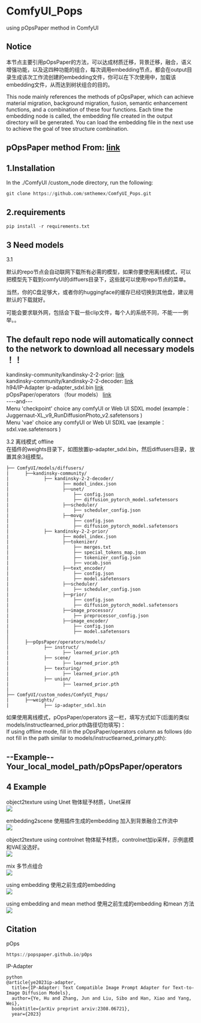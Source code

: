 # ComfyUI_Pops
using pOpsPaper method  in ComfyUI

Notice
---
本节点主要引用pOpsPaper的方法，可以达成材质迁移，背景迁移，融合，语义增强功能，以及这四种功能的组合，每次调用embedding节点，都会在output目录生成该次工作流创建的embedding文件，你可以在下次使用中，加载该embedding文件，从而达到树状组合的目的。  

This node mainly references the methods of pOpsPaper, which can achieve material migration, background migration, fusion, semantic enhancement functions, and a combination of these four functions. Each time the embedding node is called, the embedding file created in the output directory will be generated. You can load the embedding file in the next use to achieve the goal of tree structure combination.   

pOpsPaper method From: [link](https://github.com/pOpsPaper/pOps)
----


1.Installation
-----
  In the ./ComfyUI /custom_node directory, run the following:   
  
  ``` python 
  git clone https://github.com/smthemex/ComfyUI_Pops.git
  ```
  
2.requirements  
----
  ``` python 
pip install -r requirements.txt
 ```
   
3 Need  models 
----
3.1  

默认的repo节点会自动联网下载所有必需的模型，如果你要使用离线模式，可以把模型先下载到comfyUI的diffuers目录下，这些就可以使用repo节点的菜单。  

当然，你的C盘足够大，或者你的huggingface的缓存已经切换到其他盘，建议用默认的下载就好。

可能会要求联外网，包括会下载一些clip文件，每个人的系统不同，不能一一例举。。

The default repo node will automatically connect to the network to download all necessary models  ！！
--
kandinsky-community/kandinsky-2-2-prior: [link](https://huggingface.co/kandinsky-community/kandinsky-2-2-prior)   
kandinsky-community/kandinsky-2-2-decoder: [link](https://huggingface.co/kandinsky-community/kandinsky-2-2-decoder)   
h94/IP-Adapter ip-adapter_sdxl.bin  [link](https://huggingface.co/h94/IP-Adapter)   
pOpsPaper/operators  （four models）     [link](https://huggingface.co/pOpsPaper/operators)  
----and---    
Menu 'checkpoint' choice any comfyUI or Web UI SDXL model (example：Juggernaut-XL_v9_RunDiffusionPhoto_v2.safetensors )   
Menu 'vae' choice any comfyUI or Web UI SDXL vae (example：sdxl.vae.safetensors )    

3.2 离线模式 offline   
在插件的weights目录下，如图放置ip-adapter_sdxl.bin，然后diffusers目录，放置其余3组模型。  

```   
├── ComfyUI/models/diffusers/
|      ├──kandinsky-community/
|             ├── kandinsky-2-2-decoder/
|                    ├── model_index.json 
|                    ├──unet/
|                        ├── config.json
|                        ├── diffusion_pytorch_model.safetensors
|                    ├──scheduler/
|                        ├── scheduler_config.json
|                    ├──movq/
|                        ├── config.json
|                        ├── diffusion_pytorch_model.safetensors
|             ├── kandinsky-2-2-prior/       
|                    ├── model_index.json 
|                    ├──tokenizer/
|                        ├── merges.txt
|                        ├── special_tokens_map.json
|                        ├── tokenizer_config.json
|                        ├── vocab.json
|                    ├──text_encoder/
|                        ├── config.json
|                        ├── model.safetensors
|                    ├──scheduler/
|                        ├── scheduler_config.json
|                    ├──prior/
|                        ├── config.json
|                        ├── diffusion_pytorch_model.safetensors  
|                    ├──image_processor/
|                        ├── preprocessor_config.json  
|                    ├──image_encoder/
|                        ├── config.json
|                        ├── model.safetensors
│
│      ├──pOpsPaper/operators/models/
|             ├── instruct/
|                    ├── learned_prior.pth
|             ├── scene/
|                    ├── learned_prior.pth
|             ├── texturing/
|                    ├── learned_prior.pth
|             ├── union/
|                    ├── learned_prior.pth
|                                                   
├── ComfyUI/custom_nodes/ComfyUI_Pops/
|      ├──weights/
|             ├── ip-adapter_sdxl.bin

```

如果使用离线模式，pOpsPaper/operators 这一栏，填写方式如下(后面的类似models/instructlearned_prior.pth路径切勿填写)：  
If using offline mode, fill in the pOpsPaper/operators column as follows (do not fill in the path similar to models/instructlearned_primary.pth):   

--Example--   
Your_local_model_path/pOpsPaper/operators     
---

4 Example
----
object2texture  using Unet    物体赋予材质，Unet采样     
![](https://github.com/smthemex/ComfyUI_Pops/blob/main/example/example_unet.png)

embedding2scene  使用插件生成的embedding 加入到背景融合工作流中    
![](https://github.com/smthemex/ComfyUI_Pops/blob/main/example/emb.png)

object2texture using controlnet  物体赋予材质，controlnet加ip采样，示例底模和VAE没选好。   
![](https://github.com/smthemex/ComfyUI_Pops/blob/main/example/example_controlnet.png)

mix   多节点组合   
![](https://github.com/smthemex/ComfyUI_Pops/blob/main/example/textruring_scene_example.png)

using embedding     使用之前生成的embedding      
![](https://github.com/smthemex/ComfyUI_Pops/blob/main/example/usingemb.png)

using embedding and mean method   使用之前生成的embedding 和mean 方法   
![](https://github.com/smthemex/ComfyUI_Pops/blob/main/example/usingmean.png)


Citation
------

pOps
``` python  
https://popspaper.github.io/pOps

```
IP-Adapter
```
python  
@article{ye2023ip-adapter,
  title={IP-Adapter: Text Compatible Image Prompt Adapter for Text-to-Image Diffusion Models},
  author={Ye, Hu and Zhang, Jun and Liu, Sibo and Han, Xiao and Yang, Wei},
  booktitle={arXiv preprint arxiv:2308.06721},
  year={2023}



